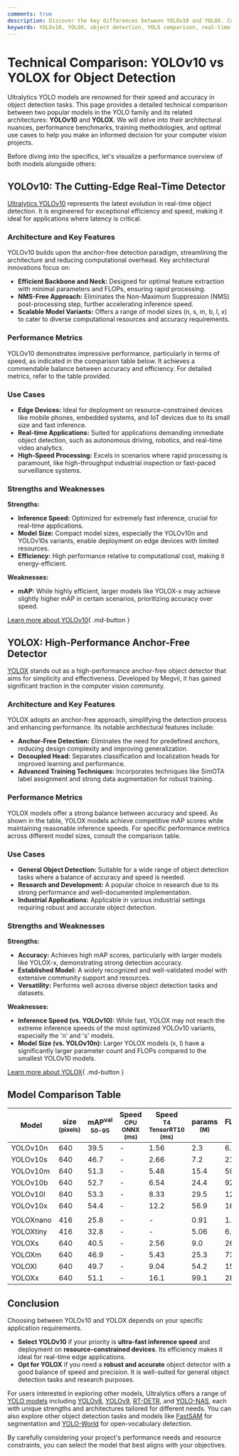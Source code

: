 ```yaml
---
comments: true
description: Discover the key differences between YOLOv10 and YOLOX. Compare performance, architecture, speed, and use cases for optimal object detection.
keywords: YOLOv10, YOLOX, object detection, YOLO comparison, real-time models, computer vision, model benchmarks, performance analysis, YOLO review
---
```


# Technical Comparison: YOLOv10 vs YOLOX for Object Detection

Ultralytics YOLO models are renowned for their speed and accuracy in object detection tasks. This page provides a detailed technical comparison between two popular models in the YOLO family and its related architectures: **YOLOv10** and **YOLOX**. We will delve into their architectural nuances, performance benchmarks, training methodologies, and optimal use cases to help you make an informed decision for your computer vision projects.

Before diving into the specifics, let's visualize a performance overview of both models alongside others:

<script async src="https://cdn.jsdelivr.net/npm/chart.js@3.9.1/dist/chart.min.js"></script>
<script defer src="../../javascript/benchmark.js"></script>

<canvas id="modelComparisonChart" width="1024" height="400" active-models='["YOLOv10", "YOLOX"]'></canvas>

## YOLOv10: The Cutting-Edge Real-Time Detector

[Ultralytics YOLOv10](https://docs.ultralytics.com/models/yolov10/) represents the latest evolution in real-time object detection. It is engineered for exceptional efficiency and speed, making it ideal for applications where latency is critical.

### Architecture and Key Features

YOLOv10 builds upon the anchor-free detection paradigm, streamlining the architecture and reducing computational overhead. Key architectural innovations focus on:

- **Efficient Backbone and Neck:** Designed for optimal feature extraction with minimal parameters and FLOPs, ensuring rapid processing.
- **NMS-Free Approach:** Eliminates the Non-Maximum Suppression (NMS) post-processing step, further accelerating inference speed.
- **Scalable Model Variants:** Offers a range of model sizes (n, s, m, b, l, x) to cater to diverse computational resources and accuracy requirements.

### Performance Metrics

YOLOv10 demonstrates impressive performance, particularly in terms of speed, as indicated in the comparison table below. It achieves a commendable balance between accuracy and efficiency. For detailed metrics, refer to the table provided.

### Use Cases

- **Edge Devices:** Ideal for deployment on resource-constrained devices like mobile phones, embedded systems, and IoT devices due to its small size and fast inference.
- **Real-time Applications:** Suited for applications demanding immediate object detection, such as autonomous driving, robotics, and real-time video analytics.
- **High-Speed Processing:** Excels in scenarios where rapid processing is paramount, like high-throughput industrial inspection or fast-paced surveillance systems.

### Strengths and Weaknesses

**Strengths:**

- **Inference Speed:** Optimized for extremely fast inference, crucial for real-time applications.
- **Model Size:** Compact model sizes, especially the YOLOv10n and YOLOv10s variants, enable deployment on edge devices with limited resources.
- **Efficiency:** High performance relative to computational cost, making it energy-efficient.

**Weaknesses:**

- **mAP:** While highly efficient, larger models like YOLOX-x may achieve slightly higher mAP in certain scenarios, prioritizing accuracy over speed.

[Learn more about YOLOv10](https://docs.ultralytics.com/models/yolov10/){ .md-button }

## YOLOX: High-Performance Anchor-Free Detector

[YOLOX](https://github.com/Megvii-BaseDetection/YOLOX) stands out as a high-performance anchor-free object detector that aims for simplicity and effectiveness. Developed by Megvii, it has gained significant traction in the computer vision community.

### Architecture and Key Features

YOLOX adopts an anchor-free approach, simplifying the detection process and enhancing performance. Its notable architectural features include:

- **Anchor-Free Detection:** Eliminates the need for predefined anchors, reducing design complexity and improving generalization.
- **Decoupled Head:** Separates classification and localization heads for improved learning and performance.
- **Advanced Training Techniques:** Incorporates techniques like SimOTA label assignment and strong data augmentation for robust training.

### Performance Metrics

YOLOX models offer a strong balance between accuracy and speed. As shown in the table, YOLOX models achieve competitive mAP scores while maintaining reasonable inference speeds. For specific performance metrics across different model sizes, consult the comparison table.

### Use Cases

- **General Object Detection:** Suitable for a wide range of object detection tasks where a balance of accuracy and speed is needed.
- **Research and Development:** A popular choice in research due to its strong performance and well-documented implementation.
- **Industrial Applications:** Applicable in various industrial settings requiring robust and accurate object detection.

### Strengths and Weaknesses

**Strengths:**

- **Accuracy:** Achieves high mAP scores, particularly with larger models like YOLOX-x, demonstrating strong detection accuracy.
- **Established Model:** A widely recognized and well-validated model with extensive community support and resources.
- **Versatility:** Performs well across diverse object detection tasks and datasets.

**Weaknesses:**

- **Inference Speed (vs. YOLOv10):** While fast, YOLOX may not reach the extreme inference speeds of the most optimized YOLOv10 variants, especially the 'n' and 's' models.
- **Model Size (vs. YOLOv10n):** Larger YOLOX models (x, l) have a significantly larger parameter count and FLOPs compared to the smallest YOLOv10 models.

[Learn more about YOLOX](https://github.com/Megvii-BaseDetection/YOLOX){ .md-button }

## Model Comparison Table

| Model     | size<br><sup>(pixels) | mAP<sup>val<br>50-95 | Speed<br><sup>CPU ONNX<br>(ms) | Speed<br><sup>T4 TensorRT10<br>(ms) | params<br><sup>(M) | FLOPs<br><sup>(B) |
| --------- | --------------------- | -------------------- | ------------------------------ | ----------------------------------- | ------------------ | ----------------- |
| YOLOv10n  | 640                   | 39.5                 | -                              | 1.56                                | 2.3                | 6.7               |
| YOLOv10s  | 640                   | 46.7                 | -                              | 2.66                                | 7.2                | 21.6              |
| YOLOv10m  | 640                   | 51.3                 | -                              | 5.48                                | 15.4               | 59.1              |
| YOLOv10b  | 640                   | 52.7                 | -                              | 6.54                                | 24.4               | 92.0              |
| YOLOv10l  | 640                   | 53.3                 | -                              | 8.33                                | 29.5               | 120.3             |
| YOLOv10x  | 640                   | 54.4                 | -                              | 12.2                                | 56.9               | 160.4             |
|           |                       |                      |                                |                                     |                    |                   |
| YOLOXnano | 416                   | 25.8                 | -                              | -                                   | 0.91               | 1.08              |
| YOLOXtiny | 416                   | 32.8                 | -                              | -                                   | 5.06               | 6.45              |
| YOLOXs    | 640                   | 40.5                 | -                              | 2.56                                | 9.0                | 26.8              |
| YOLOXm    | 640                   | 46.9                 | -                              | 5.43                                | 25.3               | 73.8              |
| YOLOXl    | 640                   | 49.7                 | -                              | 9.04                                | 54.2               | 155.6             |
| YOLOXx    | 640                   | 51.1                 | -                              | 16.1                                | 99.1               | 281.9             |

## Conclusion

Choosing between YOLOv10 and YOLOX depends on your specific application requirements.

- **Select YOLOv10** if your priority is **ultra-fast inference speed** and deployment on **resource-constrained devices**. Its efficiency makes it ideal for real-time edge applications.
- **Opt for YOLOX** if you need a **robust and accurate** object detector with a good balance of speed and precision. It is well-suited for general object detection tasks and research purposes.

For users interested in exploring other models, Ultralytics offers a range of [YOLO models](https://docs.ultralytics.com/models/) including [YOLOv8](https://docs.ultralytics.com/models/yolov8/), [YOLOv9](https://docs.ultralytics.com/models/yolov9/), [RT-DETR](https://docs.ultralytics.com/models/rtdetr/), and [YOLO-NAS](https://docs.ultralytics.com/models/yolo-nas/), each with unique strengths and architectures tailored for different needs. You can also explore other object detection tasks and models like [FastSAM](https://docs.ultralytics.com/models/fast-sam/) for segmentation and [YOLO-World](https://docs.ultralytics.com/models/yolo-world/) for open-vocabulary detection.

By carefully considering your project's performance needs and resource constraints, you can select the model that best aligns with your objectives.

